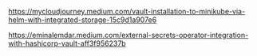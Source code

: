 https://mycloudjourney.medium.com/vault-installation-to-minikube-via-helm-with-integrated-storage-15c9d1a907e6

https://eminalemdar.medium.com/external-secrets-operator-integration-with-hashicorp-vault-aff3f956237b